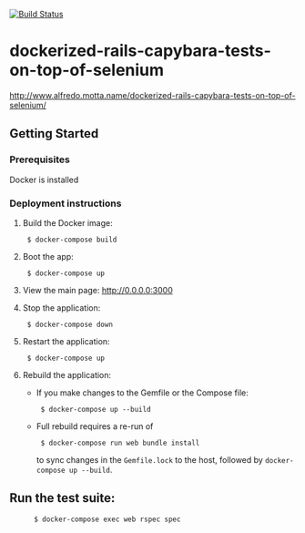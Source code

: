 [![Build Status](https://travis-ci.org/shilgam/dockerized-rails-capybara-tests-on-top-of-selenium.svg?branch=develop)](https://travis-ci.org/shilgam/dockerized-rails-capybara-tests-on-top-of-selenium)


# dockerized-rails-capybara-tests-on-top-of-selenium

http://www.alfredo.motta.name/dockerized-rails-capybara-tests-on-top-of-selenium/

## Getting Started

### Prerequisites
Docker is installed

### Deployment instructions

1. Build the Docker image:

        $ docker-compose build

1. Boot the app:

        $ docker-compose up

1. View the main page: http://0.0.0.0:3000

1. Stop the application:

        $ docker-compose down

1. Restart the application:

        $ docker-compose up

1. Rebuild the application:

   - If you make changes to the Gemfile or the Compose file:

          $ docker-compose up --build

   - Full rebuild requires a re-run of

          $ docker-compose run web bundle install

      to sync changes in the `Gemfile.lock` to the host, followed by `docker-compose up --build`.

## Run the test suite:

          $ docker-compose exec web rspec spec
